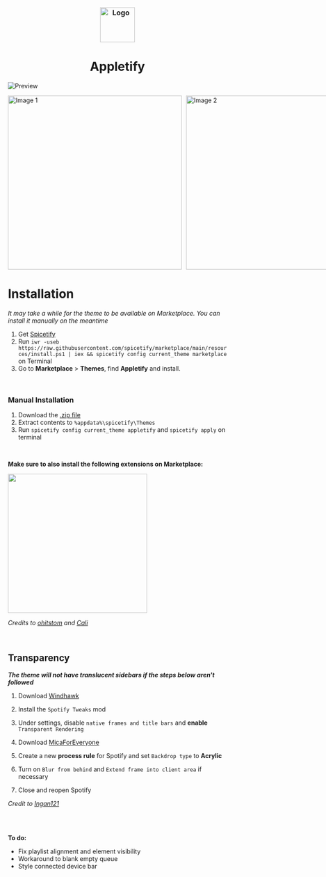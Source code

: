 <h3 align="center">
	<img src="https://github.com/raysin1/Appletify/blob/main/screenshots/icon.png?raw=true" width="80" alt="Logo"/><br/>
</h3>
<div align="center">
  <h1>Appletify</h1>

  
</div>

![Preview](https://github.com/raysin1/Appletify/blob/main/screenshots/preview.png)

<div style="display: flex; flex-direction: row; gap: 10px;">
  <img src="https://raw.githubusercontent.com/raysin1/Appletify/main/screenshots/album.png" alt="Image 1" width="400">
  <img src="https://raw.githubusercontent.com/raysin1/Appletify/main/screenshots/lyrics.png" alt="Image 2" width="400">
</div>





# Installation
*It may take a while for the theme to be available on Marketplace. You can install it manually on the meantime*
1. Get [Spicetify](https://spicetify.app/docs/getting-started)
2. Run `iwr -useb https://raw.githubusercontent.com/spicetify/marketplace/main/resources/install.ps1 | iex && spicetify config current_theme marketplace` on Terminal
3. Go to **Marketplace** > **Themes**, find **Appletify** and install.
<br>

### Manual Installation
1. Download the [.zip file](https://raw.githubusercontent.com/raysin1/Appletify/main/appletify.zip)
2. Extract contents to `%appdata%\spicetify\Themes`
3. Run `spicetify config current_theme appletify` and `spicetify apply` on terminal

<br>

**Make sure to also install the following extensions on Marketplace:**


<img src="https://github.com/user-attachments/assets/82cd3960-9401-4cc5-9cab-e68590e3ef75" width="320"/>

*Credits to [ohitstom](https://github.com/ohitstom) and [Cali](https://github.com/surfbryce)*

<br>

## Transparency
***The theme will not have translucent sidebars if the steps below aren't followed***
1. Download [Windhawk](https://windhawk.net/)
2. Install the `Spotify Tweaks` mod
3. Under settings, disable `native frames and title bars` and **enable** `Transparent Rendering`

4. Download [MicaForEveryone](https://github.com/MicaForEveryone/MicaForEveryone)
5. Create a new **process rule** for Spotify and set `Backdrop type` to **Acrylic**
6. Turn on `Blur from behind` and `Extend frame into client area` if necessary
7. Close and reopen Spotify
   


*Credit to [Ingan121](https://github.com/Ingan121/)*

<br><br>

**To do:**
- Fix playlist alignment and element visibility
- Workaround to blank empty queue
- Style connected device bar

